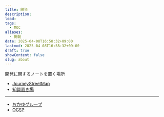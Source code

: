 ```yaml
---
title: 開発
description: 
lead: 
tags:
  - MOC
aliases:
  - 開発
date: 2025-04-08T16:58:32+09:00
lastmod: 2025-04-08T16:58:32+09:00
draft: true
showContent: false
slug: about
---
```

開発に関するノートを置く場所
- [JourneyStreetMap](JourneyStreetMap/JourneyStreetMap.md)
- [知識置き場](Knowledge/知識置き場.md)
---
- [おかゆグループ](../okayugroup/おかゆグループ.md)
- [OGSP](../okayugroup/OGSP/OGSP.md)